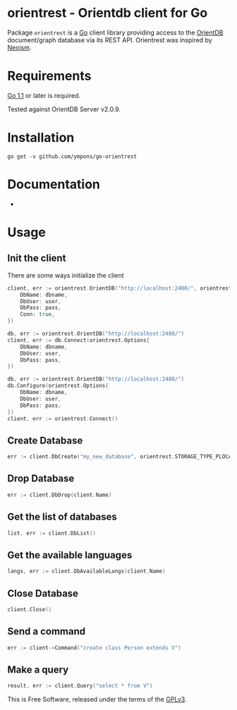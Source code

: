 orientrest - Orientdb client for Go
===========================

Package `orientrest` is a [Go](http://golang.org) client library providing access to
the [OrientDB](http://orientdb.com/) document/graph database via its REST API. Orientrest 
was inspired by [Neoism](https://github.com/jmcvetta/neoism).


# Requirements

[Go 1.1](http://golang.org/doc/go1.1) or later is required.

Tested against OrientDB Server v2.0.9.  


# Installation

```
go get -v github.com/ympons/go-orientrest
```


# Documentation
-

# Usage

## Init the client
There are some ways initialize the client

```go
client, err := orientrest.OrientDB("http://localhost:2480/", orientrest.Options{
	DbName: dbname,
	DbUser: user,
	DbPass: pass,
	Conn: true,
})
```

```go
db, err := orientrest.OrientDB("http://localhost:2480/")
client, err := db.Connect(orientrest.Options{
	DbName: dbname,
	DbUser: user,
	DbPass: pass,
})
```

```go
db, err := orientrest.OrientDB("http://localhost:2480/")
db.Configure(orientrest.Options{
	DbName: dbname,
	DbUser: user,
	DbPass: pass,
})
client, err := orientrest.Connect()
```

## Create Database 

```go
err := client.DbCreate("my_new_database", orientrest.STORAGE_TYPE_PLOCAL, orientrest.DB_TYPE_GRAPH)
```

## Drop Database

```go
err := client.DbDrop(client.Name)
```

## Get the list of databases

```go
list, err := client.DbList()
```

## Get the available languages

```go
langs, err := client.DbAvailableLangs(client.Name)
```
## Close Database

```go
client.Close()
```
## Send a command

```go
err := client->Command("create class Person extends V")
```
## Make a query

```go
result, err := client.Query("select * from V")
```

This is Free Software, released under the terms of the [GPLv3](http://www.gnu.org/copyleft/gpl.html).
